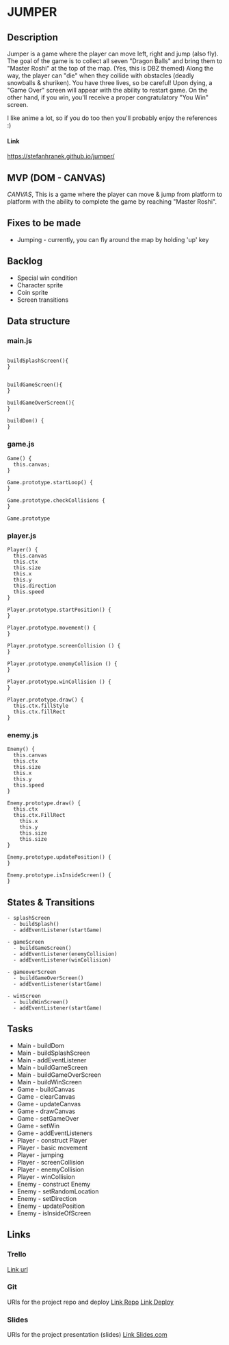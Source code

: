 # JUMPER

## Description
Jumper is a game where the player can move left, right and jump (also fly). The goal of the game is to collect all seven "Dragon Balls" and bring them to "Master Roshi" at the top of the map. (Yes, this is DBZ themed) Along the way, the player can "die" when they collide with obstacles (deadly snowballs & shuriken). You have three lives, so be careful! Upon dying, a "Game Over" screen will appear with the ability to restart game. On the other hand, if you win, you'll receive a proper congratulatory "You Win" screen.

I like anime a lot, so if you do too then you'll probably enjoy the references :)

#### Link

https://stefanhranek.github.io/jumper/

## MVP (DOM - CANVAS)
<i>CANVAS</i>, This is a game where the player can move & jump from platform to platform with the ability to complete the game by reaching "Master Roshi".

## Fixes to be made
<ul>
  <li>Jumping - currently, you can fly around the map by holding 'up' key</li>
</ul>

## Backlog
<ul>
  <li>Special win condition</li>
  <li>Character sprite</li>
  <li>Coin sprite</li>
  <li>Screen transitions</li>
</ul>

## Data structure

### main.js
```

buildSplashScreen(){
}


buildGameScreen(){
}

buildGameOverScreen(){
}

buildDom() {
}
```

### game.js
```
Game() {
  this.canvas;
}

Game.prototype.startLoop() {
}

Game.prototype.checkCollisions {
}

Game.prototype
```

### player.js
```
Player() {
  this.canvas
  this.ctx
  this.size
  this.x
  this.y
  this.direction
  this.speed
}

Player.prototype.startPosition() {
}

Player.prototype.movement() {
}

Player.prototype.screenCollision () {
}

Player.prototype.enemyCollision () {
}

Player.prototype.winCollision () {
}

Player.prototype.draw() {
  this.ctx.fillStyle
  this.ctx.fillRect
}
```

### enemy.js
```
Enemy() {
  this.canvas
  this.ctx
  this.size
  this.x
  this.y
  this.speed
}

Enemy.prototype.draw() {
  this.ctx
  this.ctx.FillRect
    this.x
    this.y
    this.size
    this.size
}

Enemy.prototype.updatePosition() {
}

Enemy.prototype.isInsideScreen() {
}
```


## States & Transitions
```
- splashScreen
  - buildSplash()
  - addEventListener(startGame)

- gameScreen
  - buildGameScreen()
  - addEventListener(enemyCollision)
  - addEventListener(winCollision)

- gameoverScreen
  - buildGameOverScreen()
  - addEventListener(startGame)

- winScreen
  - buildWinScreen()
  - addEventListener(startGame)

````

## Tasks
- Main - buildDom
- Main - buildSplashScreen
- Main - addEventListener
- Main - buildGameScreen
- Main - buildGameOverScreen
- Main - buildWinScreen
- Game - buildCanvas
- Game - clearCanvas
- Game - updateCanvas
- Game - drawCanvas
- Game - setGameOver
- Game - setWin
- Game - addEventListeners
- Player - construct Player
- Player - basic movement
- Player - jumping
- Player - screenCollision
- Player - enemyCollision
- Player - winCollision
- Enemy - construct Enemy
- Enemy - setRandomLocation
- Enemy - setDirection
- Enemy - updatePosition
- Enemy - isInsideOfScreen

## Links


### Trello
[Link url](https://trello.com/b/JPkqm7jW/ironhack-project-1-platformer)


### Git
URls for the project repo and deploy
[Link Repo](http://github.com)
[Link Deploy](http://github.com)


### Slides
URls for the project presentation (slides)
[Link Slides.com](http://slides.com)
